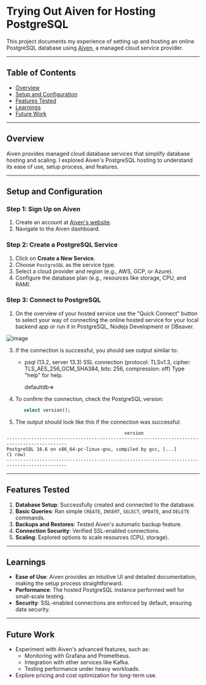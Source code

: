 # Trying Out Aiven for Hosting PostgreSQL

This project documents my experience of setting up and hosting an online PostgreSQL database using [Aiven](https://aiven.io), a managed cloud service provider.

---

## Table of Contents
- [Overview](#overview)
- [Setup and Configuration](#setup-and-configuration)
- [Features Tested](#features-tested)
- [Learnings](#learnings)
- [Future Work](#future-work)


---

## Overview
Aiven provides managed cloud database services that simplify database hosting and scaling. I explored Aiven's PostgreSQL hosting to understand its ease of use, setup process, and features.

---

## Setup and Configuration

### **Step 1: Sign Up on Aiven**
1. Create an account at [Aiven's website](https://aiven.io).
2. Navigate to the Aiven dashboard.

### **Step 2: Create a PostgreSQL Service**
1. Click on **Create a New Service**.
2. Choose `PostgreSQL` as the service type.
3. Select a cloud provider and region (e.g., AWS, GCP, or Azure).
4. Configure the database plan (e.g., resources like storage, CPU, and RAM).

### **Step 3: Connect to PostgreSQL**
1. On the overview of your hosted service use the "Quick Connect" button to select your way of connecting the online hosted service for your local backend app or run it in PostgreSQL, Nodejs Development or DBeaver.

![image](https://github.com/user-attachments/assets/4bf15b81-028a-4b31-959d-9d64af3d549e)

3. If the connection is successful, you should see output similar to:
   - psql (13.2, server 13.3)
     SSL connection (protocol: TLSv1.3, cipher: TLS_AES_256_GCM_SHA384, bits: 256, compression: off)
     Type "help" for help.

     defaultdb=>
     
4. To confirm the connection, check the PostgreSQL version:
   ```sql
      select version();

5. The output should look like this if the connection was successful:
   


```plaintext
                                           version
--------------------------------------------------------------------------------------------
PostgreSQL 16.6 on x86_64-pc-linux-gnu, compiled by gcc, [...]
(1 row)
--------------------------------------------------------------------------------------------
```

---

## Features Tested

1. **Database Setup**: Successfully created and connected to the database.
2. **Basic Queries**: Ran simple `CREATE`, `INSERT`, `SELECT`, `UPDATE`, and `DELETE` commands.
3. **Backups and Restores**: Tested Aiven's automatic backup feature.
4. **Connection Security**: Verified SSL-enabled connections.
5. **Scaling**: Explored options to scale resources (CPU, storage).

---

## Learnings

- **Ease of Use**: Aiven provides an intuitive UI and detailed documentation, making the setup process straightforward.
- **Performance**: The hosted PostgreSQL instance performed well for small-scale testing.
- **Security**: SSL-enabled connections are enforced by default, ensuring data security.

---

## Future Work

- Experiment with Aiven's advanced features, such as:
  - Monitoring with Grafana and Prometheus.
  - Integration with other services like Kafka.
  - Testing performance under heavy workloads.
- Explore pricing and cost optimization for long-term use.



